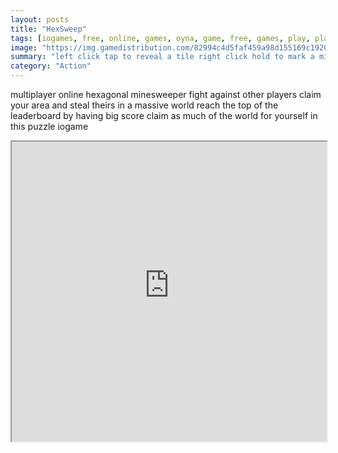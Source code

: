 ```yaml
---
layout: posts
title: "HexSweep"
tags: [iogames, free, online, games, oyna, game, free, games, play, play, games]
image: "https://img.gamedistribution.com/82994c4d5faf459a98d155169c192092.jpg"
summary: "left click tap to reveal a tile right click hold to mark a mine drag to move around number on a tile corresponds to amount of mines around it don t reveal a mine or mark a normal tile  free online games oyna game free games play play games"
category: "Action"
---
```


multiplayer online hexagonal minesweeper fight against other players claim your area and steal theirs in a massive world reach the top of the leaderboard by having big score claim as much of the world for yourself in this puzzle iogame

<iframe width="100%" height="480px;" src="https://html5.gamedistribution.com/82994c4d5faf459a98d155169c192092/"></iframe>